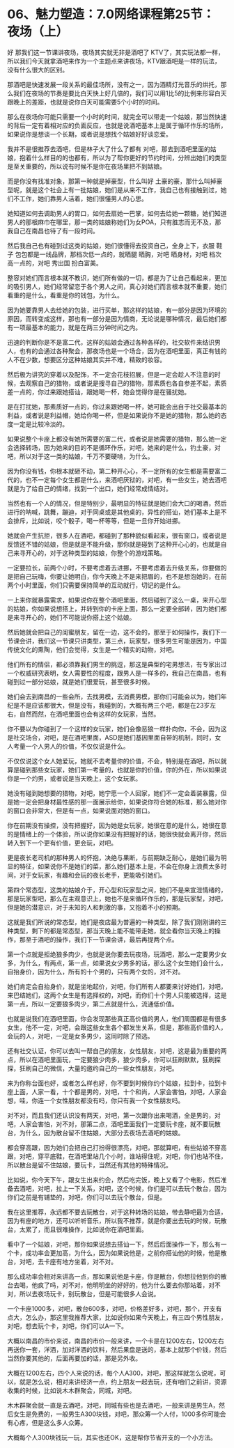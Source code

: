 # 06、魅力塑造：7.0网络课程第25节：夜场（上）

好 那我们这一节课讲夜场，夜场其实就无非是酒吧了 KTV了，其实玩法都一样，所以我们今天就拿酒吧来作为一个主题点来讲夜场，KTV跟酒吧是一样的玩法，没有什么很大的区别。

那酒吧是快速发展一段关系的最佳场所，没有之一，因为酒精灯光音乐的烘托，那么我们在夜场的节奏是要比白天快上好几倍的，我们可以用1比5的比例来形容白天跟晚上的差距，也就是说你白天可能需要5个小时的时间。

那么在夜场你可能只需要一个小时的时间，就完全可以带走一个姑娘，那当然快速的背后一定有着相对应的负面反应，也就是说酒吧基本上是属于循环作乐的场所，如果说你是想谈一个长期，或者说是想找个姑娘好好谈恋爱。

我并不是很推荐去酒吧，但是林子大了什么了都有 对吧，那去到酒吧里面的姑娘，抱着什么样目的的也都有，所以为了帮你更好的节约时间，分辨出她们的类型是至关重要的，所以说有时候不是你在夜场里把不到姑娘。

而是你没有找准对象，那第一种就是掉豪型，什么叫好 土豪的豪，那什么叫掉豪型呢，就是这个社会上有一批姑娘，她们是从来不工作，我自己也有接触到过，她们不工作，她们靠男人活着，她们很懂男人的心思。

她知道如何去调助男人的胃口，如何去扇她一巴掌，如何去给她一颗糖，她们知道男人的那根麻巾在哪里，那一类的姑娘称她们为女POA，只有胜志而无不及，那我自己在南昌也待了有一段时间。

然后我自己也有碰到过这类的姑娘，她们很懂得去投资自己，全身上下，衣服 鞋子 包包都是一线品牌，那档次低一点的，就晒腿 晒胸，对吧 晒身材，对吧 档次高一点的，对吧 秀出国 扮白富美。

整容对她们而言根本就不教识，她们所有做的一切，都是为了让自己看起来，更加的吸引男人，她们经常留恋于各个男人之间，真心对她们而言根本就不重要，她们看重的是什么，看重是你的钱包，为什么。

因为她要靠男人去给她的包装，进行买单，那这样的姑娘，有一部分是因为环境的原因，而转变成这样，那也有一部分是因为情商，无论说是哪种情况，最后她们都有一项最基本的能力，就是在两三分钟时间之内。

迅速的判断你是不是富二代，这样的姑娘会通过各种各样的，社交软件来结识男人，也有的会通过各种聚会，那夜场也是一个场合，因为在酒吧里面，真正有钱的人不在少数，想要区分这种姑娘其实并不难，精致的妆容。

然后极为讲究的穿着以及配饰，不一定会花枝招展，但是一定会趁人不注意的时候，去观察自己的猎物，或者说是搜寻自己的猎物，那素质也各自参差不起，素质差一点的，你过来跟她搭讪，跟她喝一杯，她会觉得你是在骚扰她。

是在打扰她，那素质好一点的，你过来跟她喝一杯，她可能会出自于社交最基本的利益，或者说是利益帽，她给你喝一杯，但是如果说你不是她的猎物，那么她的态度一定是比较冷淡的。

如果说整个卡座上都没有她所需要的富二代，或者说是她需要的猎物，那么她一定会选择转场，因为她来的目的不是循环作乐，对吧，她来的是什么，钓土豪，对吧，所以对于这一类的姑娘，千万不要硬啃，为什么。

因为你没有钱，你根本就砸不动，第二种开心心，不一定所有的女生都是需要富二代的，也不一定每个女生都是什么，来酒吧厌狱的，对吧，有一些女生，她去酒吧就是为了给自己的情绪，找到一个出口，她们经常成情结对。

当然也有一个人的情况，但是特别少，最明显的特征就是她们会大口的喝酒，然后进行的呐喊，跳舞，蹦迪，对于同桌或是其他桌的，异性的搭讪，她们基本上是不会排斥，比如说，咬个骰子，喝一杯等等，但是一旦你开始进挪。

她就会产生抗拒，很多人在酒吧，都碰到了那种貌似看起来，很有窗口，或者说是反馈还不错的姑娘，但是就是不能升级，那你就是碰到了这种开心心的，也就是自己来寻开心的，对于这种类型的姑娘，你整个的游戏策略。

一定要拉长，前两个小时，不要考虑着去进挪，不要考虑着去升级关系，你要做的是把自己玩嗨，你要让她明白，你今天晚上不是来把眉的，也不是想泡她的，在前两个小时里面，你们只需要保持简单的互动就行，切记的是什么。

一上来你就暴露需求，如果说你在整个酒吧里面，然后碰到了这么一桌，来开心型的姑娘，你如果说想搭上，并转到你的卡座上面，那么一定要全部转，因为她们都是来寻开心的，她们不可能说你搭上这个姑娘。

然后她就会把自己的闺蜜朋友，留在一边，这不会的，那至于如何操作，我们下一节课会讲，我们这一节课只讲类型，第三点，玩家型，很多男生可能是因为，中国传统文化的熏陶，他们会觉得，女生是一个精实的动物，对吧。

他们所有的情侣，都必须靠我们男生的挑逗，那这是典型的宅男想法，有专家出过一个权威研究表明，女人需要性的程度，跟男人是一样多的，我自己在南昌，也有碰到过一部分姑娘，就是她们很爱玩，甚至很多时候。

她们会去到南昌的一些会所，去找男模，去消费男模，那你们可能会以为，她们年纪是不是应该都很大，但是没有，我碰到的，大概有两三个吧，都是在23岁左右，自然而然，在酒吧里面也会有这样的女玩家，当然。

你不要以为你碰到了一个这样的女玩家，她们会像恶狼一样扑向你，不会，因为这是社交场合，对吧，是在酒吧里面，ASD是她们基因里面自带的机制，同时，女人考量一个人男人的价值，不仅仅说是什么。

不仅仅说这个女人她爱玩，她就不去考量你的价值，不会，特别是在酒吧，所以就算是碰到那些女玩家，她们第一考量的，也就是你的价值，你的外在，所以如果说你是一个灼男，或者说是当天晚上，这个女玩家。

她没有碰到她想要的猎物，对吧，她宁愿一个人回家，她们不一定会着装暴露，但是她一定会把身材最性感的那一面展示给你，如果说你符合她的标准，那么她对你的窗口会非常大，但是有一点，如果说面对她的窗口。

你在前期没有操控，没有把握好，因为她是女玩家，她很在意的是什么，她很在意的是情绪上的一个体验，所以说你如果没有把握好的话，她很快就会离开你，然后转入到下一个更有价值，更会玩，对吧。

更是夜长老司机的那种男人的怀抱，决绝与果断，与前期缺乏耐心，是她们最为明显的特征，如果说你不是她们的菜，那么她们基本上是，不会在你身上浪费太多时间，对于女玩家，有趣和会玩的夜长老手，更能吸引她们。

第四个常态型，这类的姑娘介于，开心型和玩家型之间，她们不是来宣泄情绪的，那是玩家型吧，那么在主观意识上，她也不是来循环作乐的，那是玩家型，对吧，但是她的潜意识，对于未知的人和刺激的事，又抱着不小的预期。

这就是我们所说的常态型，她们是夜店最为普遍的一种类型，除了我们刚刚讲的三种类型，剩下的都是常态型，那当天晚上能不能带走她，就全看你当天晚上的操作，那至于酒吧的操作，我们下一节课会讲，最后再提两个点。

第一个点就是拒绝狼多肉少，也就是说你要去玩夜场，玩酒吧，那么一定要男少女多，为什么，有两点，第一点，如果说女少男多的话，那么这个女生她们会什么，自抬身价，因为什么，所有的十个男的，只有两个女的，对不对。

她们肯定会自抬身价，就是坐地起价，对吧，你们所有人都要来讨好她们，对吧，来巴结她们，这两个女生是有选择权的，对吧，而你们十个男人只能被选择，这是第一点，所以一定要狼多肉少，第二点就是什么，流通低价值。

也就是说我们在酒吧里面，你会发现那些真正高价值的男人，他们周围都是有很多女生，他不一定，对吧，会跟这些女生各个都发生关系，但是，那些高价值的人，会玩的人，对吧，一定是女多男少，这同时除了预选。

还有社交认证，你可以去叫一帮自己的朋友，女性朋友，对吧，这是最为重要的两点，所以在酒吧里面玩，一定要狼少肉多，狼少肉多，你可以狂刷默默，狂刷探探，狂刷自己的微信，大量的邀约自己的一些女性朋友，对吧。

来为你称台面也好，或者怎么样也好，你不要到时候你约个姑娘，拉到卡，拉到卡座上面，人家一看，十个都是男的，对吧，十个和尚，人家会害怕，对吧，人家会想，哇，你连一个女性朋友都没有吗，你只有我一个女性朋友吗。

对不对，而且我们还认识没有两天，对吧，第一次跟你出来喝酒，全是男的，对吧，人家会害怕，对不对，那第二点，酒吧里面我们一定要玩卡座，就不要玩散台，为什么，因为散台留不住姑娘，大部分去夜场去酒吧的姑娘。

都会穿高跟，因为她们会把自己打扮得很漂亮，对吧，那就算吧，有些姑娘不穿高跟，对吧，穿平底鞋，在酒吧里站几个小时，谁站得住呢，对吧，你们也站不住，所以散台是留不住姑娘，要玩卡，当然还有其他的特殊情况。

比如说，你今天下午，跟女生出来约会，然后吃完饭，晚上又看了个电影，然后准备去酒吧，对吧，拉上一下关系，对吧，这个时候，你们是可以去玩个散台，因为你们之前是有铺垫的，对吧，你们可以去玩个散台，但是。

我在这里推荐，永远都不要去玩散台，对于这种转场的姑娘，带去静吧最为合适，因为有座的地方，还可以听听音乐，所以我不推荐，就是你要出去玩的时候，玩散台，太累了，而且很难操作，比如说你在酒吧里面。

看中了一个姑娘，对吧，那你如果说想去搭讪一下，然后后面操作一下，那么有一个卡，成功率会更加高，为什么，因为如果说他是，之前你搭讪他的时候，他是散台，对吧，去卡座有地方坐着，对不对。

那么成功率会相对来讲高一点，那如果说他是卡座，你是散台，你想拉他到你的散台去喝，他疯了吗，对不对，他明明坐的好好的，他为什么要去你那站着，对不对，所以去夜场玩卡，别玩散台，但是可能很多人会说。

一个卡座1000多，对吧，散台600多，对吧，价格差好多，对吧，那个，开支有点大，怎么办，那这里我推荐大家，比如说你如果今天晚上，有三四个男性朋友，对吧，想去玩个卡，对吧，你们可以A一下。

大概以南昌的市价来说，南昌的市价一般来讲，一个卡是在1200左右，1200左右再送你一套，洋酒，加对洋酒的饮料，然后果盘是送的，基本上就那个价钱，然后当然你要其他的，后面再要加的话，那是另外收。

大概在1200左右，四个人来说的话，每个人A300，对吧，那这样就怎么说呢，可以，就是怎么说，相对来讲经济一点，约上朋友一起去玩，还有咱们之前讲，资源收集的时候，比如说木木群聚会，同城，对吧。

木木群聚会就一直是去酒吧，对吧，同城有些也是去酒吧，一般来讲是男生A，然后女生是免费的，一般男生A300块钱，对吧，那众筹一个人付，1000多你可能会有心疼，但是这么多人众筹。

大概每个人300块钱玩一玩，其实也还OK，这是帮你节省开支的一个小方法。